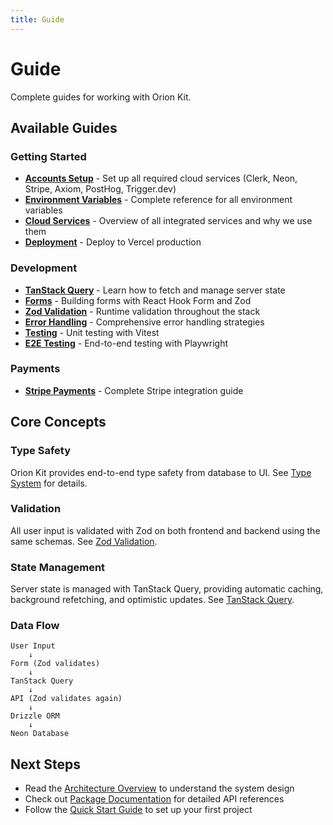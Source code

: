 ```yaml
---
title: Guide
---
```


# Guide

Complete guides for working with Orion Kit.

## Available Guides

### Getting Started

- **[Accounts Setup](/guide/accounts-setup)** - Set up all required cloud services (Clerk, Neon, Stripe, Axiom, PostHog, Trigger.dev)
- **[Environment Variables](/guide/environment-variables)** - Complete reference for all environment variables
- **[Cloud Services](/guide/cloud-services)** - Overview of all integrated services and why we use them
- **[Deployment](/guide/deployment)** - Deploy to Vercel production

### Development

- **[TanStack Query](/guide/tanstack-query)** - Learn how to fetch and manage server state
- **[Forms](/guide/forms)** - Building forms with React Hook Form and Zod
- **[Zod Validation](/guide/zod)** - Runtime validation throughout the stack
- **[Error Handling](/guide/error-handling)** - Comprehensive error handling strategies
- **[Testing](/guide/testing)** - Unit testing with Vitest
- **[E2E Testing](/guide/e2e-testing)** - End-to-end testing with Playwright

### Payments

- **[Stripe Payments](/guide/stripe-payments)** - Complete Stripe integration guide

## Core Concepts

### Type Safety

Orion Kit provides end-to-end type safety from database to UI. See [Type System](/architecture/type-system) for details.

### Validation

All user input is validated with Zod on both frontend and backend using the same schemas. See [Zod Validation](/guide/zod).

### State Management

Server state is managed with TanStack Query, providing automatic caching, background refetching, and optimistic updates. See [TanStack Query](/guide/tanstack-query).

### Data Flow

```
User Input
    ↓
Form (Zod validates)
    ↓
TanStack Query
    ↓
API (Zod validates again)
    ↓
Drizzle ORM
    ↓
Neon Database
```

## Next Steps

- Read the [Architecture Overview](/architecture) to understand the system design
- Check out [Package Documentation](/packages) for detailed API references
- Follow the [Quick Start Guide](/quick-start) to set up your first project
